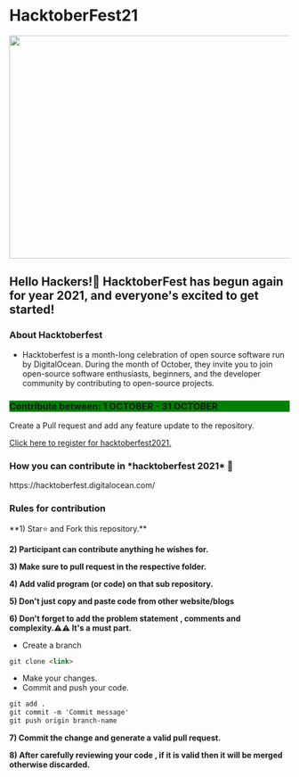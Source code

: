 #  HacktoberFest21

<p align="center">
    <a href="https://hacktoberfest.digitalocean.com/" target="_blank">
    	<img src="https://camo.githubusercontent.com/a397f6ebccc28ecb405dc402628feed070d549995fdc37e9a59ea50dc4e1e5c7/68747470733a2f2f692e6962622e636f2f4e7858787748582f646566696e652d6c6f676f2e6a7067" width="1000px" height="400px">
    </a>
</p>


<h2>Hello Hackers!🙌 HacktoberFest has begun again for year 2021, and everyone's excited to get started!</h2>

<h3>About Hacktoberfest</h3>

* Hacktoberfest is a month-long celebration of open source software run by DigitalOcean. During the month of October, they invite you to join open-source software enthusiasts, beginners, and the developer community by contributing to open-source projects.

<h3 style="background-color:Green;">Contribute between: 1 OCTOBER - 31 OCTOBER</h3>

Create a Pull request and add any feature update to the repository.

[Click here to register for hacktoberfest2021.](https://hacktoberfest.digitalocean.com/)


<h3>How you can contribute in *hacktoberfest 2021* 🙌</h3>
https://hacktoberfest.digitalocean.com/

<h3>Rules for contribution</h3>
**1)  Star⭐ and Fork this repository.**

**2) Participant can contribute anything he wishes for.**

**3) Make sure to pull request in the respective folder.**

**4) Add valid program (or code) on that sub repository.**

**5) Don't just copy and paste code from other website/blogs**

**6) Don't forget to add the problem statement , comments and complexity.⚠️⚠️ It's a must part.**

* Create a branch

```markdown
git clone <link>
```

* Make your changes.
* Commit and push your code.

```markdown
git add .
git commit -m 'Commit message'
git push origin branch-name
```

**7) Commit the change and generate a valid pull request.**

**8) After carefully reviewing your code , if it is valid then it will be merged otherwise discarded.**
